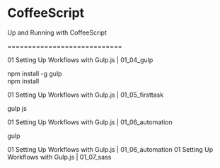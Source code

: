 # CoffeeScript
Up and Running with CoffeeScript


============================

01 Setting Up Workflows with Gulp.js | 01_04_gulp

npm install -g gulp  
npm install  


01 Setting Up Workflows with Gulp.js | 01_05_firsttask

gulp js


01 Setting Up Workflows with Gulp.js | 01_06_automation

gulp


01 Setting Up Workflows with Gulp.js | 01_06_automation
01 Setting Up Workflows with Gulp.js | 01_07_sass

